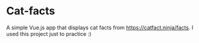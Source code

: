 # Cat-facts
A simple Vue.js app that displays cat facts from https://catfact.ninja/facts. I used this project just to practice :)
